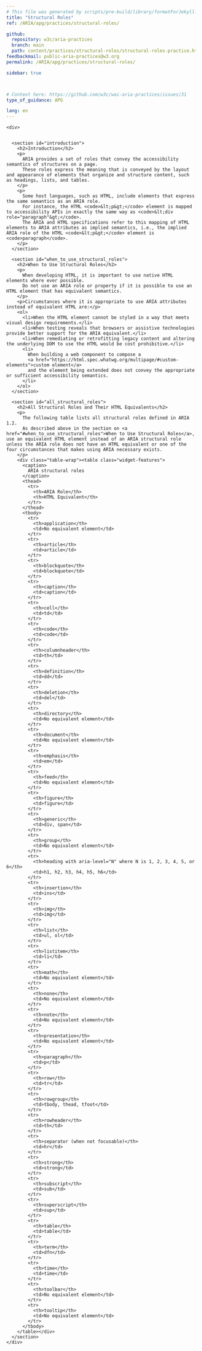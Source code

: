 ```yaml
---
# This file was generated by scripts/pre-build/library/formatForJekyll.js
title: "Structural Roles"
ref: /ARIA/apg/practices/structural-roles/

github:
  repository: w3c/aria-practices
  branch: main
  path: content/practices/structural-roles/structural-roles-practice.html
feedbackmail: public-aria-practices@w3.org
permalink: /ARIA/apg/practices/structural-roles/

sidebar: true



# Context here: https://github.com/w3c/wai-aria-practices/issues/31
type_of_guidance: APG

lang: en
---
```

<meta charset="UTF-8" />
<meta content="width=device-width, initial-scale=1.0" name="viewport" />
<title>Structural Roles</title>

<script src="../../../../content-assets/wai-aria-practices/shared/js/highlight.pack.js"></script>
<script src="../../../../content-assets/wai-aria-practices/shared/js/app.js"></script>


<link 
  rel="stylesheet"
  href="{{ '/content-assets/wai-aria-practices/styles.css' | relative_url }}"
>
<!-- Code highlighting styles -->
<link 
  rel="stylesheet"
  href="{{ '/content-assets/wai-aria-practices/shared/css/github.css' | relative_url }}"
>

<script>
const addBodyClass = undefined;
const enableSidebar = true;
if (addBodyClass) document.body.classList.add(addBodyClass);
if (enableSidebar) document.body.classList.add('has-sidebar');
</script>
    

<script>
    const parentPage = window.location.pathname.match(
      /\/(patterns|practices|about)\//
    )?.[1];
    if (parentPage) {
      const parentHref = 'a[href*="' + parentPage + '"]';
      document.querySelector(parentHref).classList.add('active');
    }
  </script>
<div>

    <div>
      

      <section id="introduction">
        <h2>Introduction</h2>
        <p>
          ARIA provides a set of roles that convey the accessibility semantics of structures on a page.
          These roles express the meaning that is conveyed by the layout and appearance of elements that organize and structure content, such as headings, lists, and tables.
        </p>
        <p>
          Some host languages, such as HTML, include elements that express the same semantics as an ARIA role.
          For instance, the HTML <code>&lt;p&gt;</code> element is mapped to accessibility APIs in exactly the same way as <code>&lt;div role="paragraph"&gt;</code>.
          The ARIA and HTML specifications refer to this mapping of HTML elements to ARIA attributes as implied semantics, i.e., the implied ARIA role of the HTML <code>&lt;p&gt;</code> element is <code>paragraph</code>.
        </p>
      </section>

      <section id="when_to_use_structural_roles">
        <h2>When to Use Structural Roles</h2>
        <p>
          When developing HTML, it is important to use native HTML elements where ever possible.
          Do not use an ARIA role or property if it is possible to use an HTML element that has equivalent semantics.
        </p>
        <p>Circumstances where it is appropriate to use ARIA attributes instead of equivalent HTML are:</p>
        <ol>
          <li>When the HTML element cannot be styled in a way that meets visual design requirements.</li>
          <li>When testing reveals that browsers or assistive technologies provide better support for the ARIA equivalent.</li>
          <li>When remediating or retrofitting legacy content and altering the underlying DOM to use the HTML would be cost prohibitive.</li>
          <li>
            When building a web component to compose a
            <a href="https://html.spec.whatwg.org/multipage/#custom-elements">custom element</a>
            and the element being extended does not convey the appropriate or sufficient accessibility semantics.
          </li>
        </ol>
      </section>

      <section id="all_structural_roles">
        <h2>All Structural Roles and Their HTML Equivalents</h2>
        <p>
          The following table lists all structural roles defined in ARIA 1.2.
          As described above in the section on <a href="#when_to_use_structural_roles">When to Use Structural Roles</a>, use an equivalent HTML element instead of an ARIA structural role unless the ARIA role does not have an HTML equivalent or one of the four circumstances that makes using ARIA necessary exists.
        </p>
        <div class="table-wrap"><table class="widget-features">
          <caption>
            ARIA structural roles
          </caption>
          <thead>
            <tr>
              <th>ARIA Role</th>
              <th>HTML Equivalent</th>
            </tr>
          </thead>
          <tbody>
            <tr>
              <th>application</th>
              <td>No equivalent element</td>
            </tr>
            <tr>
              <th>article</th>
              <td>article</td>
            </tr>
            <tr>
              <th>blockquote</th>
              <td>blockquote</td>
            </tr>
            <tr>
              <th>caption</th>
              <td>caption</td>
            </tr>
            <tr>
              <th>cell</th>
              <td>td</td>
            </tr>
            <tr>
              <th>code</th>
              <td>code</td>
            </tr>
            <tr>
              <th>columnheader</th>
              <td>th</td>
            </tr>
            <tr>
              <th>definition</th>
              <td>dd</td>
            </tr>
            <tr>
              <th>deletion</th>
              <td>del</td>
            </tr>
            <tr>
              <th>directory</th>
              <td>No equivalent element</td>
            </tr>
            <tr>
              <th>document</th>
              <td>No equivalent element</td>
            </tr>
            <tr>
              <th>emphasis</th>
              <td>em</td>
            </tr>
            <tr>
              <th>feed</th>
              <td>No equivalent element</td>
            </tr>
            <tr>
              <th>figure</th>
              <td>figure</td>
            </tr>
            <tr>
              <th>generic</th>
              <td>div, span</td>
            </tr>
            <tr>
              <th>group</th>
              <td>No equivalent element</td>
            </tr>
            <tr>
              <th>heading with aria-level="N" where N is 1, 2, 3, 4, 5, or 6</th>
              <td>h1, h2, h3, h4, h5, h6</td>
            </tr>
            <tr>
              <th>insertion</th>
              <td>ins</td>
            </tr>
            <tr>
              <th>img</th>
              <td>img</td>
            </tr>
            <tr>
              <th>list</th>
              <td>ul, ol</td>
            </tr>
            <tr>
              <th>listitem</th>
              <td>li</td>
            </tr>
            <tr>
              <th>math</th>
              <td>No equivalent element</td>
            </tr>
            <tr>
              <th>none</th>
              <td>No equivalent element</td>
            </tr>
            <tr>
              <th>note</th>
              <td>No equivalent element</td>
            </tr>
            <tr>
              <th>presentation</th>
              <td>No equivalent element</td>
            </tr>
            <tr>
              <th>paragraph</th>
              <td>p</td>
            </tr>
            <tr>
              <th>row</th>
              <td>tr</td>
            </tr>
            <tr>
              <th>rowgroup</th>
              <td>tbody, thead, tfoot</td>
            </tr>
            <tr>
              <th>rowheader</th>
              <td>th</td>
            </tr>
            <tr>
              <th>separator (when not focusable)</th>
              <td>hr</td>
            </tr>
            <tr>
              <th>strong</th>
              <td>strong</td>
            </tr>
            <tr>
              <th>subscript</th>
              <td>sub</td>
            </tr>
            <tr>
              <th>superscript</th>
              <td>sup</td>
            </tr>
            <tr>
              <th>table</th>
              <td>table</td>
            </tr>
            <tr>
              <th>term</th>
              <td>dfn</td>
            </tr>
            <tr>
              <th>time</th>
              <td>time</td>
            </tr>
            <tr>
              <th>toolbar</th>
              <td>No equivalent element</td>
            </tr>
            <tr>
              <th>tooltip</th>
              <td>No equivalent element</td>
            </tr>
          </tbody>
        </table></div>
      </section>
    </div>
  
</div>
<script
  src="{{ '/content-assets/wai-aria-practices/shared/js/skipto.js' | relative_url }}"
  data-skipto="colorTheme:aria; displayOption:popup; containerElement:div"
></script>

